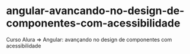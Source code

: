 # angular-avancando-no-design-de-componentes-com-acessibilidade
Curso Alura => Angular: avançando no design de componentes com acessibilidade
